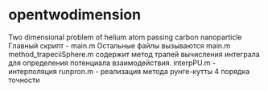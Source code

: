 # opentwodimension
Two dimensional problem of helium atom passing carbon nanoparticle
Главный скрипт - main.m
Остальные файлы вызываются main.m
method_trapeciiSphere.m содержит метод трапей вычисления интеграла для определения потенциала взаимодействия.
interpPU.m - интерполяция
runpron.m  - реализация метода рунге-кутты 4 порядка точности
